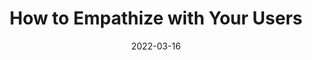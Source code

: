 ---
date: 2022-03-16
publisher: usabilitygeek
tags:
  - design
  - usability
  - user-experience
  - meta
target_url: https://usabilitygeek.com/how-to-empathize-with-your-users/
title: How to Empathize with Your Users
---